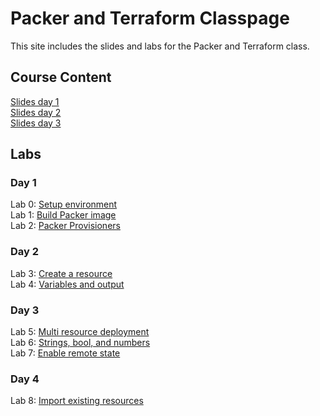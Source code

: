 # Packer and Terraform Classpage

This site includes the slides and labs for the Packer and Terraform class.


## Course Content   
[Slides day 1](https://www.dropbox.com/s/rzq7yslur4cvfer/Packer%20and%20Terraform-day1.pdf?dl=0)   
[Slides day 2](https://www.dropbox.com/s/mo3rrhu8bejyn4y/Packer%20and%20Terraform-day2.pdf?dl=0)   
[Slides day 3](https://www.dropbox.com/s/lkejdsxp23b4qmt/Packer%20and%20Terraform-day3.pdf?dl=0)   

## Labs
### Day 1   
Lab 0: [Setup environment](labs/lab-setup/)   
Lab 1: [Build Packer image](labs/packer-build)   
Lab 2: [Packer Provisioners](labs/packer-provisioner)   

### Day 2   
Lab 3: [Create a resource](labs/tf-first-instance)   
Lab 4: [Variables and output](labs/tf-variables-and-output)   

### Day 3 
Lab 5: [Multi resource deployment](labs/tf-more-variables)   
Lab 6: [Strings, bool, and numbers](labs/tf-even-more-variables)   
Lab 7: [Enable remote state](labs/tf-remote-state)   

### Day 4
Lab 8: [Import existing resources](labs/tf-import)   

